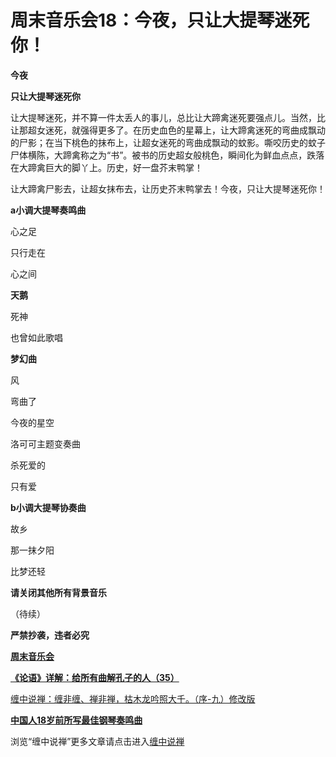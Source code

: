 周末音乐会18：今夜，只让大提琴迷死你！
====





**今夜**

**只让大提琴迷死你**





让大提琴迷死，并不算一件太丢人的事儿，总比让大蹄禽迷死要强点儿。当然，比让那超女迷死，就强得更多了。在历史血色的星幕上，让大蹄禽迷死的弯曲成飘动的尸影；在当下桃色的抹布上，让超女迷死的弯曲成飘动的蚊影。嘶咬历史的蚊子尸体横陈，大蹄禽称之为“书”。被书的历史超女般桃色，瞬间化为鲜血点点，跌落在大蹄禽巨大的脚丫上。历史，好一盘芥末鸭掌！

让大蹄禽尸影去，让超女抹布去，让历史芥末鸭掌去！今夜，只让大提琴迷死你！

**a小调大提琴奏鸣曲**

心之足

只行走在

心之间

**天鹅**

死神

也曾如此歌唱

**梦幻曲**

风

弯曲了

今夜的星空

洛可可主题变奏曲

杀死爱的

只有爱

**b小调大提琴协奏曲**

故乡

那一抹夕阳

比梦还轻



**请关闭其他所有背景音乐**

（待续）

**严禁抄袭，违者必究**

[**周末音乐会**](http://blog.sina.com.cn/u/486e105c0100056e)

[**《论语》详解：给所有曲解孔子的人（35）**](http://blog.sina.com.cn/u/486e105c010007bh)

[缠中说禅：缠非缠、禅非禅，枯木龙吟照大千。（序-九）修改版](http://blog.sina.com.cn/u/486e105c010006cp)

[**中国人18岁前所写最佳钢琴奏鸣曲**](http://blog.sina.com.cn/u/486e105c0100073t)

[](http://blog.sina.com.cn/u/486e105c0100075q)

浏览“缠中说禅”更多文章请点击进入[缠中说禅](http://blog.sina.com.cn/m/chzhshch)

